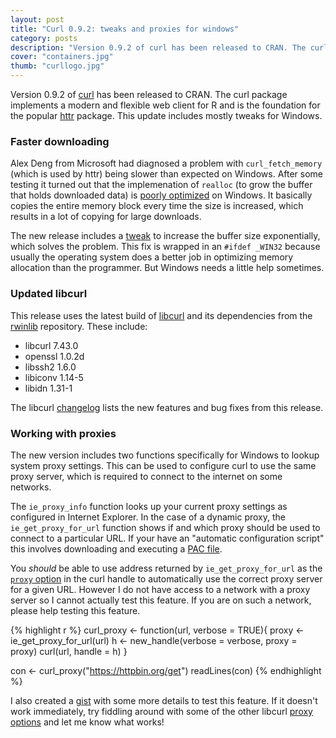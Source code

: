 ```yaml
---
layout: post
title: "Curl 0.9.2: tweaks and proxies for windows"
category: posts
description: "Version 0.9.2 of curl has been released to CRAN. The curl package implements a modern and flexible web client for R and is the foundation for the popular httr package. This update includes mostly performance optimizations for Windows and improved support for connecting through proxy servers."
cover: "containers.jpg"
thumb: "curllogo.jpg"
---
```


Version 0.9.2 of [curl](https://cran.r-project.org/package=curl) has been released to CRAN. The curl package implements a modern and flexible web client for R and is the foundation for the popular [httr](https://cran.r-project.org/package=httr) package. This update includes mostly tweaks for Windows.

### Faster downloading

Alex Deng from Microsoft had diagnosed a problem with `curl_fetch_memory` (which is used by httr) being slower than expected on Windows. After some testing it turned out that the implemenation of `realloc` (to grow the buffer that holds downloaded data) is [poorly optimized](https://blog.kowalczyk.info/article/2be/realloc-on-Windows-vs-Linux.html) on Windows. It basically copies the entire memory block every time the size is increased, which results in a lot of copying for large downloads.

The new release includes a [tweak](https://github.com/cran/curl/blob/0.9.2/src/utils.c#L108) to increase the buffer size exponentially, which solves the problem. This fix is wrapped in an `#ifdef _WIN32` because usually the operating system does a better job in optimizing memory allocation than the programmer. But Windows needs a little help sometimes.

### Updated libcurl

This release uses the latest build of [libcurl](https://github.com/rwinlib/libcurl) and its dependencies from the [rwinlib](https://github.com/rwinlib) repository. These include:

   * libcurl 7.43.0
   * openssl 1.0.2d
   * libssh2 1.6.0
   * libiconv 1.14-5
   * libidn 1.31-1

The libcurl [changelog](http://curl.haxx.se/changes.html) lists the new features and bug fixes from this release. 

### Working with proxies

The new version includes two functions specifically for Windows to lookup system proxy settings. This can be used to configure curl to use the same proxy server, which is required to connect to the internet on some networks.

The `ie_proxy_info` function looks up your current proxy settings as configured in Internet Explorer. In the case of a dynamic proxy, the `ie_get_proxy_for_url` function shows if and which proxy should be used to connect to a particular URL. If your have an "automatic configuration script" this involves downloading and executing a [PAC file](https://en.wikipedia.org/wiki/Proxy_auto-config).

You *should* be able to use address returned by `ie_get_proxy_for_url` as the [`proxy` option](http://curl.haxx.se/libcurl/c/CURLOPT_PROXY.html) in the curl handle to automatically use the correct proxy server for a given URL. However I do not have access to a network with a proxy server so I cannot actually test this feature. If you are on such a network, please help testing this feature.

{% highlight r %}
curl_proxy <- function(url, verbose = TRUE){
  proxy <- ie_get_proxy_for_url(url)
  h <- new_handle(verbose = verbose, proxy = proxy)
  curl(url, handle = h)
}

con <- curl_proxy("https://httpbin.org/get")
readLines(con)
{% endhighlight %} 

I also created a [gist](https://gist.github.com/jeroenooms/1250e73f93acfffb0e9a) with some more details to test this feature. If it doesn't work immediately, try fiddling around with some of the other libcurl [proxy options](http://curl.haxx.se/libcurl/c/curl_easy_setopt.html) and let me know what works!
